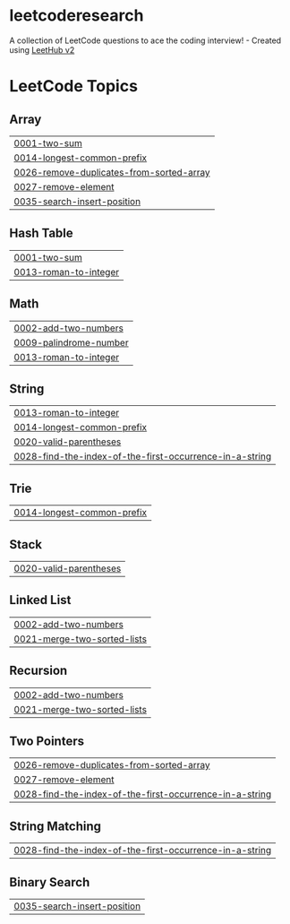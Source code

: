 # leetcoderesearch
A collection of LeetCode questions to ace the coding interview! - Created using [LeetHub v2](https://github.com/arunbhardwaj/LeetHub-2.0)

<!---LeetCode Topics Start-->
# LeetCode Topics
## Array
|  |
| ------- |
| [0001-two-sum](https://github.com/dstrimble/leetcoderesearch/tree/master/0001-two-sum) |
| [0014-longest-common-prefix](https://github.com/dstrimble/leetcoderesearch/tree/master/0014-longest-common-prefix) |
| [0026-remove-duplicates-from-sorted-array](https://github.com/dstrimble/leetcoderesearch/tree/master/0026-remove-duplicates-from-sorted-array) |
| [0027-remove-element](https://github.com/dstrimble/leetcoderesearch/tree/master/0027-remove-element) |
| [0035-search-insert-position](https://github.com/dstrimble/leetcoderesearch/tree/master/0035-search-insert-position) |
## Hash Table
|  |
| ------- |
| [0001-two-sum](https://github.com/dstrimble/leetcoderesearch/tree/master/0001-two-sum) |
| [0013-roman-to-integer](https://github.com/dstrimble/leetcoderesearch/tree/master/0013-roman-to-integer) |
## Math
|  |
| ------- |
| [0002-add-two-numbers](https://github.com/dstrimble/leetcoderesearch/tree/master/0002-add-two-numbers) |
| [0009-palindrome-number](https://github.com/dstrimble/leetcoderesearch/tree/master/0009-palindrome-number) |
| [0013-roman-to-integer](https://github.com/dstrimble/leetcoderesearch/tree/master/0013-roman-to-integer) |
## String
|  |
| ------- |
| [0013-roman-to-integer](https://github.com/dstrimble/leetcoderesearch/tree/master/0013-roman-to-integer) |
| [0014-longest-common-prefix](https://github.com/dstrimble/leetcoderesearch/tree/master/0014-longest-common-prefix) |
| [0020-valid-parentheses](https://github.com/dstrimble/leetcoderesearch/tree/master/0020-valid-parentheses) |
| [0028-find-the-index-of-the-first-occurrence-in-a-string](https://github.com/dstrimble/leetcoderesearch/tree/master/0028-find-the-index-of-the-first-occurrence-in-a-string) |
## Trie
|  |
| ------- |
| [0014-longest-common-prefix](https://github.com/dstrimble/leetcoderesearch/tree/master/0014-longest-common-prefix) |
## Stack
|  |
| ------- |
| [0020-valid-parentheses](https://github.com/dstrimble/leetcoderesearch/tree/master/0020-valid-parentheses) |
## Linked List
|  |
| ------- |
| [0002-add-two-numbers](https://github.com/dstrimble/leetcoderesearch/tree/master/0002-add-two-numbers) |
| [0021-merge-two-sorted-lists](https://github.com/dstrimble/leetcoderesearch/tree/master/0021-merge-two-sorted-lists) |
## Recursion
|  |
| ------- |
| [0002-add-two-numbers](https://github.com/dstrimble/leetcoderesearch/tree/master/0002-add-two-numbers) |
| [0021-merge-two-sorted-lists](https://github.com/dstrimble/leetcoderesearch/tree/master/0021-merge-two-sorted-lists) |
## Two Pointers
|  |
| ------- |
| [0026-remove-duplicates-from-sorted-array](https://github.com/dstrimble/leetcoderesearch/tree/master/0026-remove-duplicates-from-sorted-array) |
| [0027-remove-element](https://github.com/dstrimble/leetcoderesearch/tree/master/0027-remove-element) |
| [0028-find-the-index-of-the-first-occurrence-in-a-string](https://github.com/dstrimble/leetcoderesearch/tree/master/0028-find-the-index-of-the-first-occurrence-in-a-string) |
## String Matching
|  |
| ------- |
| [0028-find-the-index-of-the-first-occurrence-in-a-string](https://github.com/dstrimble/leetcoderesearch/tree/master/0028-find-the-index-of-the-first-occurrence-in-a-string) |
## Binary Search
|  |
| ------- |
| [0035-search-insert-position](https://github.com/dstrimble/leetcoderesearch/tree/master/0035-search-insert-position) |
<!---LeetCode Topics End-->